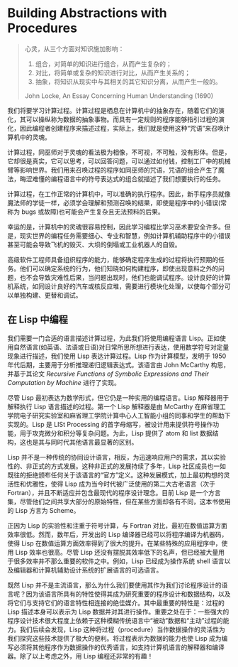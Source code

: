 # Building Abstractions with Procedures

> 心灵，从三个方面对知识施加影响：
>
> 1. 组合，对简单的知识进行组合，从而产生复杂的；
> 2. 对比，将简单或复杂的知识进行对比，从而产生关系的；
> 3. 抽象，将知识从现实中与其相关的其它知识分离，从而产生一般的。
>
> John Locke, An Essay Concerning Human Understanding (1690)

我们将要学习计算过程。计算过程是栖息在计算机中的抽象存在，随着它们的演化，其可以操纵称为数据的抽象事物。而具有一定规则的程序能够指引过程的演化，因此编程者创建程序来描述过程，实际上，我们就是使用这种“咒语”来召唤计算机中的灵魂。

计算过程，同巫师对于灵魂的看法极为相像，不可视，不可触，没有形体。但是，它却很是真实，它可以思考，可以回答问题，可以通过如付钱，控制工厂中的机械臂等影响世界。我们用来召唤过程的程序如同巫师的咒语，咒语的组合产生了魔法，晦涩难懂的编程语言中的符号表达式的组合就描述了我们想要执行的任务。

计算过程，在工作正常的计算机中，可以准确的执行程序。因此，新手程序员就像魔法师的学徒一样，必须学会理解和预测召唤的结果，即使是程序中的小错误(常称为 bugs 或故障)也可能会产生复杂且无法预料的后果。

幸运的是，计算机中的灵魂很容易控制，因此学习编程比学习巫术要安全许多。但是，现实世界的编程任务需要细心、专业和智慧，例如计算机辅助程序中的小错误甚至可能会导致飞机的毁灭、大坝的倒塌或工业机器人的自毁。

高级软件工程师具备组织程序的能力，能够确定程序生成的过程将执行预期的任务。他们可以确定系统的行为，他们知晓如何构建程序，即使出现意料之外的问题，也不会导致灾难性后果，当问题出现时，他们也能调试程序。设计良好的计算机系统，如同设计良好的汽车或核反应堆，需要进行模块化处理，以使每个部分可以单独构建、更替和调试。

## 在 Lisp 中编程

我们需要一门合适的语言描述计算过程，为此我们将使用编程语言 Lisp。正如使用自然语言(如英语、法语或日语)对日常所思所想进行表达，使用数学符号对定量现象进行描述，我们使用 Lisp 表达计算过程。Lisp 作为计算模型，发明于 1950 年代后期，主要用于分析推理递归逻辑表达式。该语言由 John McCarthy 构思，并基于其论文 _Recursive Functions of Symbolic Expressions and Their Computation by Machine_ 进行了实现。

尽管 Lisp 最初表达为数学形式，但它仍是一种实用的编程语言。Lisp 解释器用于解释执行 Lisp 语言描述的过程。第一个 Lisp 解释器是由 McCarthy 在麻省理工学院电子研究实验室和麻省理工学院计算中心人工智能小组的同事和学生的帮助下实现的。Lisp 是 LISt Processing 的首字母缩写，被设计用来提供符号操作功能，用于攻克微分和积分等复杂问题。为此，Lisp 提供了 atom 和 list 数据结构，这也是其与同时代其他语言最显著的区别。

Lisp 并不是一种传统的协同设计语言，相反，为迅速响应用户的需求，其以实验性的、非正式的方式发展。这种非正式的发展持续了多年，Lisp 社区成员也一如既往的拒绝颁布任何关于该语言的“官方”定义。这种发展模式，加上最初构想的灵活性和优雅性，使得 Lisp 成为当今时代被广泛使用的第二大古老语言（次于 Fortran），并且不断适应并包含最现代的程序设计理念。目前 Lisp 是一个方言集，尽管他们之间共享大部分的原始特性，但在某些方面却各有不同，这本书使用的 Lisp 方言为 Scheme。

正因为 Lisp 的实验性和注重于符号计算，与 Fortran 对比，最初在数值运算方面效率很低。然而，数年后，开发出的 Lisp 编译器已经可以将程序编译为机器码，使得 Lisp 在数值运算方面效率得到了很大的提升。在某些特殊的应用程序中，使用 Lisp 效率也很高。尽管 Lisp 还没有摆脱其效率低下的名声，但已经被大量用于很多效率并不那么重要的软件之中。例如，Lisp 已经成为操作系统 shell 语言以及编辑器和计算机辅助设计系统的扩展语言的可选语言。

既然 Lisp 并不是主流语言，那么为什么我们要使用其作为我们讨论程序设计的语言呢？因为该语言所具有的特性使得其成为研究重要的程序设计和数据结构，以及将它们与支持它们的语言特性相连接的绝佳媒介。其中最重要的特性是：过程的 Lisp 描述本身可以表示为 Lisp 数据并对其进行操作。重要之处在于：一些强大的程序设计技术很大程度上依赖于这种模糊传统语言中“被动”数据和“主动”过程的能力。我们后续会发现，Lisp 这种将过程（procedure）当作数据操作的灵活性为我们探究这些技术提供了极大的便利。将过程表示为数据的能力也使 Lisp 成为编写必须将其他程序作为数据操作的优秀语言，如支持计算机语言的解释器和编译器。除了以上考虑之外，用 Lisp 编程还非常的有趣！
